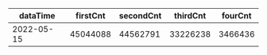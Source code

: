 |dataTime|firstCnt|secondCnt|thirdCnt|fourCnt|
|-|-|-|-|-|
|2022-05-15|45044088|44562791|33226238|3466436|